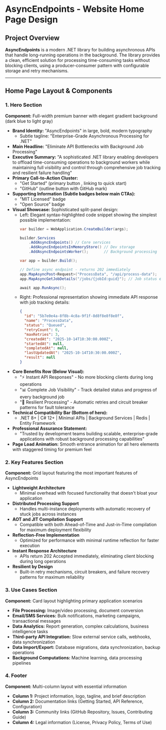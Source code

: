 # AsyncEndpoints - Website Home Page Design

## Project Overview
**AsyncEndpoints** is a modern .NET library for building asynchronous APIs that handle long-running operations in the background. The library provides a clean, efficient solution for processing time-consuming tasks without blocking clients, using a producer-consumer pattern with configurable storage and retry mechanisms.

---

## Home Page Layout & Components

### 1. Hero Section
**Component:** Full-width premium banner with elegant gradient background (dark blue to light gray)
- **Brand Identity:** "AsyncEndpoints" in large, bold, modern typography
  - Subtle tagline: "Enterprise-Grade Asynchronous Processing for .NET"
- **Main Headline:** "Eliminate API Bottlenecks with Background Job Processing"
- **Executive Summary:** "A sophisticated .NET library enabling developers to offload time-consuming operations to background workers while maintaining full visibility and control through comprehensive job tracking and resilient failure handling"
- **Primary Call-to-Action Cluster:**
  - "Get Started" (primary button , linking to quick start)
  - "GitHub" (outline button with GitHub mark)
- **Supporting Information (Subtle badges below main CTAs):**
  - "MIT Licensed" badge 
  - "Open Source" badge
- **Visual Showcase:** Sophisticated split-panel design:
  - Left: Elegant syntax-highlighted code snippet showing the simplest possible implementation:
    ```csharp
    var builder = WebApplication.CreateBuilder(args);
    
    builder.Services
        .AddAsyncEndpoints() // Core services
        .AddAsyncEndpointsInMemoryStore() // Dev storage
        .AddAsyncEndpointsWorker();       // Background processing
    
    var app = builder.Build();
    
    // Define async endpoint - returns 202 immediately
    app.MapAsyncPost<Request>("ProcessData", "/api/process-data");
    app.MapAsyncGetJobDetails("/jobs/{jobId:guid}"); // Job status endpoint
    
    await app.RunAsync();
    ```
  - Right: Professional representation showing immediate API response with job tracking details:
    ```json
    {
      "id": "5b7e0e4a-8f8b-4c8a-9f1f-8d8f8e8f8e8f",
      "name": "ProcessData",
      "status": "Queued",
      "retryCount": 0,
      "maxRetries": 3,
      "createdAt": "2025-10-14T10:30:00.000Z",
      "startedAt": null,
      "completedAt": null,
      "lastUpdatedAt": "2025-10-14T10:30:00.000Z",
      "result": null
    }
    ```
- **Core Benefits Row (Below Visual):**
  - "⚡ Instant API Responses" - No more blocking clients during long operations
  - "📊 Complete Job Visibility" - Track detailed status and progress of every background job
  - "🔄 Resilient Processing" - Automatic retries and circuit breaker patterns for fault tolerance
- **Technical Compatibility Bar (Bottom of hero):**
  - .NET 8+ | C# 12+ | Minimal APIs | Background Services | Redis | Entity Framework
- **Professional Assurance Statement:** 
  - "Trusted by development teams building scalable, enterprise-grade applications with robust background processing capabilities"
- **Page Load Animation:** Smooth entrance animation for all hero elements with staggered timing for premium feel

### 2. Key Features Section
**Component:** Grid layout featuring the most important features of AsyncEndpoints
- **Lightweight Architecture**
  - Minimal overhead with focused functionality that doesn't bloat your application
- **Distributed Processing Support** 
  - Handles multi-instance deployments with automatic recovery of stuck jobs across instances
- **AOT and JIT Compilation Support**
  - Compatible with both Ahead-of-Time and Just-in-Time compilation for maximum deployment flexibility
- **Reflection-Free Implementation**
  - Optimized for performance with minimal runtime reflection for faster execution
- **Instant Response Architecture**
  - APIs return 202 Accepted immediately, eliminating client blocking during long operations
- **Resilient by Design**
  - Built-in retry mechanisms, circuit breakers, and failure recovery patterns for maximum reliability

### 3. Use Cases Section
**Component:** Card layout highlighting primary application scenarios
- **File Processing:** Image/video processing, document conversion
- **Email/SMS Services:** Bulk notifications, marketing campaigns, transactional messages
- **Data Analytics:** Report generation, complex calculations, business intelligence tasks
- **Third-party API Integration:** Slow external service calls, webhooks, data synchronization
- **Data Import/Export:** Database migrations, data synchronization, backup operations
- **Background Computations:** Machine learning, data processing pipelines

### 4. Footer
**Component:** Multi-column layout with essential information
- **Column 1:** Project information, logo, tagline, and brief description
- **Column 2:** Documentation links (Getting Started, API Reference, Configuration)
- **Column 3:** Community links (GitHub Repository, Issues, Contributing Guide)
- **Column 4:** Legal information (License, Privacy Policy, Terms of Use)